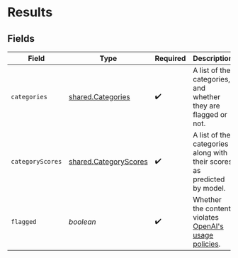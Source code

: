 # Results


## Fields

| Field                                                                             | Type                                                                              | Required                                                                          | Description                                                                       |
| --------------------------------------------------------------------------------- | --------------------------------------------------------------------------------- | --------------------------------------------------------------------------------- | --------------------------------------------------------------------------------- |
| `categories`                                                                      | [shared.Categories](../../../sdk/models/shared/categories.md)                     | :heavy_check_mark:                                                                | A list of the categories, and whether they are flagged or not.                    |
| `categoryScores`                                                                  | [shared.CategoryScores](../../../sdk/models/shared/categoryscores.md)             | :heavy_check_mark:                                                                | A list of the categories along with their scores as predicted by model.           |
| `flagged`                                                                         | *boolean*                                                                         | :heavy_check_mark:                                                                | Whether the content violates [OpenAI's usage policies](/policies/usage-policies). |